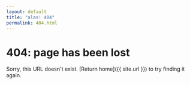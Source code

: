 ```yaml
---
layout: default
title: "alas! 404"
permalink: 404.html
---
```


# 404: page has been lost
Sorry, this URL doesn't exist. [Return home]({{ site.url }}) to try finding it again.